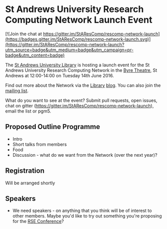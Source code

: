 # St Andrews University Research Computing Network Launch Event

[![Join the chat at https://gitter.im/StAResComp/rescomp-network-launch](https://badges.gitter.im/StAResComp/rescomp-network-launch.svg)](https://gitter.im/StAResComp/rescomp-network-launch?utm_source=badge&utm_medium=badge&utm_campaign=pr-badge&utm_content=badge)

The [St Andrews University Library](http://www.st-andrews.ac.uk/library) is hosting a launch event for the St Andrews University Research Computing Network in the [Byre Theatre](http://byretheatre.com), St Andrews at 12:00-14:00 on Tuesday 14th June 2016.

Find out more about the Network via the [Library](http://www.st-andrews.ac.uk/libraryblog/2016/02/do-you-write-software-for-research/) [blog](http://www.st-andrews.ac.uk/libraryblog/2016/03/research-computing-network-update/). You can also join the [mailing list](https://pat.st-andrews.ac.uk/mail/info/rescomp-network).

What do you want to see at the event? Submit pull requests, open issues, chat on gitter (https://gitter.im/StAResComp/rescomp-network-launch), email the list or pgm5.

## Proposed Outline Programme

- Intro
- Short talks from members
- Food
- Discussion - what do we want from the Network (over the next year)?

## Registration

Will be arranged shortly

## Speakers

- We need speakers - on anything that you think will be of interest to other members. Maybe you'd like to try out something you're proposing for the [RSE Conference](http://www.rse.ac.uk/conf2016)?
